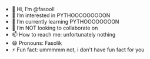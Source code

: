 - 👋 Hi, I’m @fasooll
- 👀 I’m interested in PYTHOOOOOOOOON
- 🌱 I’m currently learning PYTHOOOOOOOON
- 💞️ I’m NOT looking to collaborate on
- 📫 How to reach me: unfortunately nothing 
- 😄 Pronouns: Fasolik
- ⚡ Fun fact: ummmmm not, i don't have fun fact for you 

<!---
fasooll/fasooll is a ✨ special ✨ repository because its `README.md` (this file) appears on your GitHub profile.
You can click the Preview link to take a look at your changes.
--->
